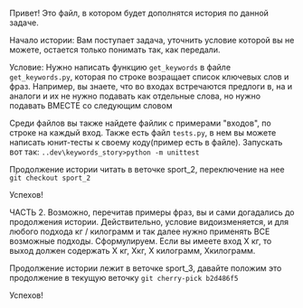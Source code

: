 Привет! Это файл, в котором будет дополнятся история по данной задаче.

Начало истории:
Вам поступает задача, уточнить условие которой вы не можете,
 остается только понимать так, как передали.
 

Условие:
Нужно написать функцию `get_keywords` в файле `get_keywords.py`, которая по строке возращает 
список ключевых слов и фраз. Например, вы знаете, что во входах встречаются 
предлоги в, на и аналоги и их не нужно подавать как отдельные слова, 
но нужно подавать ВМЕСТЕ со следующим словом

Среди файлов вы также найдете файлик с примерами "входов", 
по строке на каждый вход. Также есть файл `tests.py`, 
в нем вы можете написать юнит-тесты к своему коду(пример есть в файле).
Запускать вот так:
`..dev\keywords_story>python -m unittest`

Продолжение истории читать в веточке sport_2, переключение на нее
`git checkout sport_2`

Успехов!

ЧАСТЬ 2.
Возможно, перечитав примеры фраз, вы и сами догадались до продолжения истории.
Действительно, условие видоизменяется, и для любого подхода кг / килограмм и так далее нужно применять ВСЕ возможные подходы.
Сформулируем. Если вы имеете вход Х кг, то выход должен содержать Х кг, Хкг, Х килограмм, Хкилограмм.

Продолжение истории лежит в веточке sport_3, давайте положим это продолжение в текущую веточку
`git cherry-pick b2d486f5`

Успехов!
